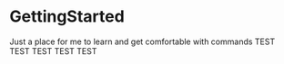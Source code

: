 # GettingStarted
Just a place for me to learn and get comfortable with commands
TEST
TEST
TEST
TEST
TEST
